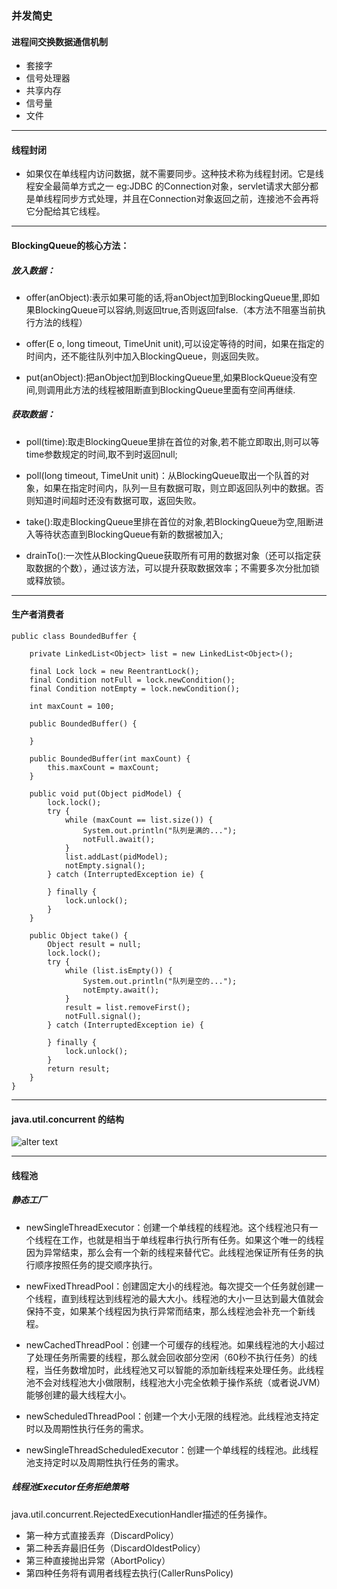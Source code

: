 ### 并发简史
#### 进程间交换数据通信机制
* 套接字
* 信号处理器
* 共享内存
* 信号量
* 文件
***

#### 线程封闭
* 如果仅在单线程内访问数据，就不需要同步。这种技术称为线程封闭。它是线程安全最简单方式之一
eg:JDBC 的Connection对象，servlet请求大部分都是单线程同步方式处理，并且在Connection对象返回之前，连接池不会再将它分配给其它线程。
***

#### BlockingQueue的核心方法：
##### 放入数据：
* offer(anObject):表示如果可能的话,将anObject加到BlockingQueue里,即如果BlockingQueue可以容纳,则返回true,否则返回false.（本方法不阻塞当前执行方法的线程）

* offer(E o, long timeout, TimeUnit unit),可以设定等待的时间，如果在指定的时间内，还不能往队列中加入BlockingQueue，则返回失败。

* put(anObject):把anObject加到BlockingQueue里,如果BlockQueue没有空间,则调用此方法的线程被阻断直到BlockingQueue里面有空间再继续.
##### 获取数据：
* poll(time):取走BlockingQueue里排在首位的对象,若不能立即取出,则可以等time参数规定的时间,取不到时返回null;　　　　

* poll(long timeout, TimeUnit unit)：从BlockingQueue取出一个队首的对象，如果在指定时间内，队列一旦有数据可取，则立即返回队列中的数据。否则知道时间超时还没有数据可取，返回失败。

* take():取走BlockingQueue里排在首位的对象,若BlockingQueue为空,阻断进入等待状态直到BlockingQueue有新的数据被加入; 

* drainTo():一次性从BlockingQueue获取所有可用的数据对象（还可以指定获取数据的个数），通过该方法，可以提升获取数据效率；不需要多次分批加锁或释放锁。

***
#### 生产者消费者
    public class BoundedBuffer {
    
        private LinkedList<Object> list = new LinkedList<Object>();
    
        final Lock lock = new ReentrantLock();
        final Condition notFull = lock.newCondition();
        final Condition notEmpty = lock.newCondition();
    
        int maxCount = 100;
    
        public BoundedBuffer() {
    
        }
    
        public BoundedBuffer(int maxCount) {
            this.maxCount = maxCount;
        }
    
        public void put(Object pidModel) {
            lock.lock();
            try {
                while (maxCount == list.size()) {
                    System.out.println("队列是满的...");
                    notFull.await();
                }
                list.addLast(pidModel);
                notEmpty.signal();
            } catch (InterruptedException ie) {
    
            } finally {
                lock.unlock();
            }
        }
    
        public Object take() {
            Object result = null;
            lock.lock();
            try {
                while (list.isEmpty()) {
                    System.out.println("队列是空的...");
                    notEmpty.await();
                }
                result = list.removeFirst();
                notFull.signal();
            } catch (InterruptedException ie) {
    
            } finally {
                lock.unlock();
            }
            return result;
        }
    }

***

#### java.util.concurrent 的结构
![alter text](http://img.blog.csdn.net/20140520165838734?watermark/2/text/aHR0cDovL2Jsb2cuY3Nkbi5uZXQvY2RsMjAwOHNreQ==/font/5a6L5L2T/fontsize/400/fill/I0JBQkFCMA==/dissolve/70/gravity/Center "java.util.concurrent 的结构")

***

#### 线程池
##### 静态工厂
* newSingleThreadExecutor：创建一个单线程的线程池。这个线程池只有一个线程在工作，也就是相当于单线程串行执行所有任务。如果这个唯一的线程因为异常结束，那么会有一个新的线程来替代它。此线程池保证所有任务的执行顺序按照任务的提交顺序执行。

* newFixedThreadPool：创建固定大小的线程池。每次提交一个任务就创建一个线程，直到线程达到线程池的最大大小。线程池的大小一旦达到最大值就会保持不变，如果某个线程因为执行异常而结束，那么线程池会补充一个新线程。

* newCachedThreadPool：创建一个可缓存的线程池。如果线程池的大小超过了处理任务所需要的线程，那么就会回收部分空闲（60秒不执行任务）的线程，当任务数增加时，此线程池又可以智能的添加新线程来处理任务。此线程池不会对线程池大小做限制，线程池大小完全依赖于操作系统（或者说JVM）能够创建的最大线程大小。

* newScheduledThreadPool：创建一个大小无限的线程池。此线程池支持定时以及周期性执行任务的需求。

* newSingleThreadScheduledExecutor：创建一个单线程的线程池。此线程池支持定时以及周期性执行任务的需求。

##### 线程池Executor任务拒绝策略
java.util.concurrent.RejectedExecutionHandler描述的任务操作。

* 第一种方式直接丢弃（DiscardPolicy）
* 第二种丢弃最旧任务（DiscardOldestPolicy）
* 第三种直接抛出异常（AbortPolicy）
* 第四种任务将有调用者线程去执行(CallerRunsPolicy)
